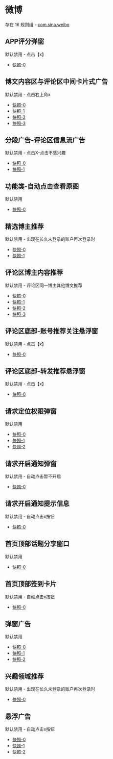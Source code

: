 # 微博

存在 16 规则组 - [com.sina.weibo](/src/apps/com.sina.weibo.ts)

## APP评分弹窗

默认禁用 - 点击【x】

- [快照-0](https://i.gkd.li/import/13620220)

## 博文内容区与评论区中间卡片式广告

默认禁用 - 点击右上角x

- [快照-0](https://i.gkd.li/import/12673043)
- [快照-1](https://i.gkd.li/import/13635551)
- [快照-2](https://i.gkd.li/import/12673051)
- [快照-3](https://i.gkd.li/import/13787207)

## 分段广告-评论区信息流广告

默认禁用 - 点击X-点击不感兴趣

- [快照-0](https://i.gkd.li/import/13852321)
- [快照-1](https://i.gkd.li/import/13852322)

## 功能类-自动点击查看原图

默认禁用

- [快照-0](https://i.gkd.li/import/13929119)

## 精选博主推荐

默认禁用 - 出现在长久未登录的账户再次登录时

- [快照-0](https://i.gkd.li/import/12531433)
- [快照-1](https://i.gkd.li/import/12531434)

## 评论区博主内容推荐

默认禁用 - 评论区同一博主其他博文推荐

- [快照-0](https://i.gkd.li/import/12674498)
- [快照-1](https://i.gkd.li/import/13035647)
- [快照-2](https://i.gkd.li/import/12674511)
- [快照-3](https://i.gkd.li/import/12929591)

## 评论区底部-账号推荐关注悬浮窗

默认禁用 - 点击【x】

- [快照-0](https://i.gkd.li/import/13482954)

## 评论区底部-转发推荐悬浮窗

默认禁用 - 点击【x】

- [快照-0](https://i.gkd.li/import/13482960)

## 请求定位权限弹窗

默认禁用

- [快照-0](https://i.gkd.li/import/13218093)
- [快照-1](https://i.gkd.li/import/13003311)
- [快照-2](https://i.gkd.li/import/13255595)

## 请求开启通知弹窗

默认禁用 - 自动点击暂不开启

- [快照-0](https://i.gkd.li/import/12705979)

## 请求开启通知提示信息

默认禁用 - 自动点击x按钮

- [快照-0](https://i.gkd.li/import/12705986)

## 首页顶部话题分享窗口

默认禁用

- [快照-0](https://i.gkd.li/import/12705972)

## 首页顶部签到卡片

默认禁用 - 自动点击x按钮

- [快照-0](https://i.gkd.li/import/12749876)

## 弹窗广告

默认禁用

- [快照-0](https://i.gkd.li/import/12750090)
- [快照-1](https://i.gkd.li/import/13670266)
- [快照-2](https://i.gkd.li/import/12705974)

## 兴趣领域推荐

默认禁用 - 出现在长久未登录的账户再次登录时

- [快照-0](https://i.gkd.li/import/12531405)

## 悬浮广告

默认禁用 - 自动点击x按钮

- [快照-0](https://i.gkd.li/import/12750118)
- [快照-1](https://i.gkd.li/import/13206775)
- [快照-2](https://i.gkd.li/import/13206841)
